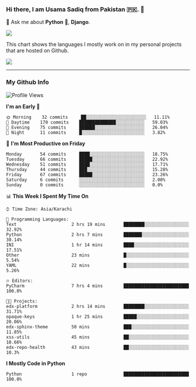 ### Hi there, I am Usama Sadiq from Pakistan 🇵🇰. 👋

💬 Ask me about **Python** 🐍, **Django**. <!-- , Testing, Docker, Jenkins Automation, -->

<!--  
🗣 I love to talk about
  - Automating day-to-day stuff using Python
  - **Urdu Literature** 📚, **Anime** 💻, **Manga** 📜, **Light Novels** 📜, **Comics** 📱.  
-->

<img align="center" src="https://github-readme-stats.vercel.app/api?username=UsamaSadiq&custom_title=My Stats&show_icons=true&theme=dark&count_private=true&include_all_commits=true" />

This chart shows the languages I mostly work on in my personal projects that are hosted on Github.

<img align="center" src="https://github-readme-stats.vercel.app/api/top-langs/?username=UsamaSadiq&langs_count=10&layout=compact" />

--- 
### My Github Info
<!--START_SECTION:waka-->
![Profile Views](http://img.shields.io/badge/Profile%20Views-0-blue)

**I'm an Early 🐤** 

```text
🌞 Morning    32 commits     ██░░░░░░░░░░░░░░░░░░░░░░░   11.11% 
🌆 Daytime    170 commits    ██████████████░░░░░░░░░░░   59.03% 
🌃 Evening    75 commits     ██████░░░░░░░░░░░░░░░░░░░   26.04% 
🌙 Night      11 commits     █░░░░░░░░░░░░░░░░░░░░░░░░   3.82%

```
📅 **I'm Most Productive on Friday** 

```text
Monday       54 commits     ████░░░░░░░░░░░░░░░░░░░░░   18.75% 
Tuesday      66 commits     █████░░░░░░░░░░░░░░░░░░░░   22.92% 
Wednesday    51 commits     ████░░░░░░░░░░░░░░░░░░░░░   17.71% 
Thursday     44 commits     ███░░░░░░░░░░░░░░░░░░░░░░   15.28% 
Friday       67 commits     █████░░░░░░░░░░░░░░░░░░░░   23.26% 
Saturday     6 commits      ░░░░░░░░░░░░░░░░░░░░░░░░░   2.08% 
Sunday       0 commits      ░░░░░░░░░░░░░░░░░░░░░░░░░   0.0%

```


📊 **This Week I Spent My Time On** 

```text
⌚︎ Time Zone: Asia/Karachi

💬 Programming Languages: 
Text                     2 hrs 19 mins       ████████░░░░░░░░░░░░░░░░░   32.92% 
Python                   2 hrs 7 mins        ███████░░░░░░░░░░░░░░░░░░   30.14% 
INI                      1 hr 14 mins        ████░░░░░░░░░░░░░░░░░░░░░   17.51% 
Other                    23 mins             █░░░░░░░░░░░░░░░░░░░░░░░░   5.54% 
YAML                     22 mins             █░░░░░░░░░░░░░░░░░░░░░░░░   5.26%

🔥 Editors: 
PyCharm                  7 hrs 4 mins        █████████████████████████   100.0%

🐱‍💻 Projects: 
edx-platform             2 hrs 14 mins       ████████░░░░░░░░░░░░░░░░░   31.71% 
opaque-keys              1 hr 25 mins        █████░░░░░░░░░░░░░░░░░░░░   20.06% 
edx-sphinx-theme         50 mins             ███░░░░░░░░░░░░░░░░░░░░░░   11.85% 
xss-utils                45 mins             ██░░░░░░░░░░░░░░░░░░░░░░░   10.66% 
edx-repo-health          43 mins             ██░░░░░░░░░░░░░░░░░░░░░░░   10.3%

```

**I Mostly Code in Python** 

```text
Python                   1 repo              █████████████████████████   100.0%

```



<!--END_SECTION:waka-->
<!--
**UsamaSadiq/UsamaSadiq** is a ✨ _special_ ✨ repository because its `README.md` (this file) appears on your GitHub profile.

Here are some ideas to get you started:

- 🔭 I’m currently working on ...
- 🌱 I’m currently learning ...
- 👯 I’m looking to collaborate on ...
- 🤔 I’m looking for help with ...
- 📫 How to reach me: ...
- 😄 Pronouns: ...
- ⚡ Fun fact: ...
-->

